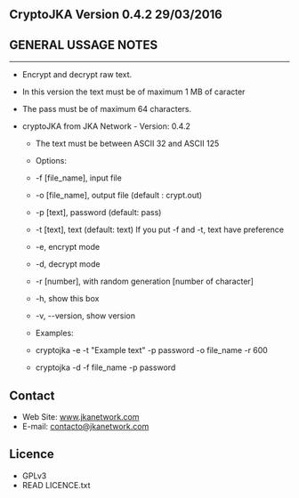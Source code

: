 CryptoJKA Version 0.4.2 29/03/2016
----------------------------------
GENERAL USSAGE NOTES
--------------------
--------------------
* Encrypt and decrypt raw text. 
* In this version the text must be of maximum 1 MB of caracter 
* The pass must be of maximum 64 characters. 

* cryptoJKA from JKA Network - Version: 0.4.2

	* The text must be between ASCII 32 and ASCII 125

	* Options:
	 * -f [file_name],	input file
	 * -o [file_name],	output file (default : crypt.out)
	 * -p [text],		password (default: pass)
	 * -t [text],		text (default: text)
					If you put -f and -t, text have preference
	 * -e,			encrypt mode
	 * -d,			decrypt mode
	 * -r [number],		with random generation [number of character]
	 * -h,			show this box
	 * -v, --version,		show version

	 * Examples:

	*	cryptojka -e -t "Example text" -p password -o file_name -r 600
	*	cryptojka -d -f file_name -p password



Contact
-------
* Web Site: www.jkanetwork.com
* E-mail:	  contacto@jkanetwork.com

Licence
-------
* GPLv3
* READ LICENCE.txt
